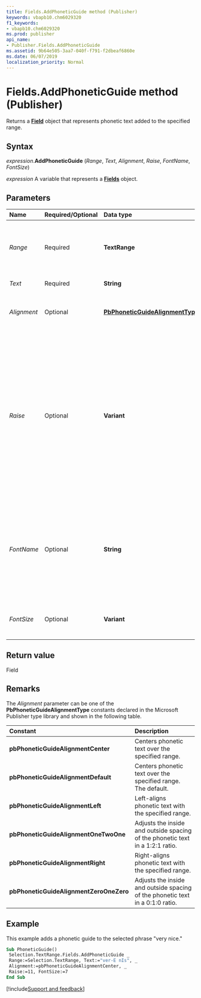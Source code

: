 ```yaml
---
title: Fields.AddPhoneticGuide method (Publisher)
keywords: vbapb10.chm6029320
f1_keywords:
- vbapb10.chm6029320
ms.prod: publisher
api_name:
- Publisher.Fields.AddPhoneticGuide
ms.assetid: 9b64e505-3aa7-040f-f791-f2dbeaf6860e
ms.date: 06/07/2019
localization_priority: Normal
---
```



# Fields.AddPhoneticGuide method (Publisher)

Returns a **[Field](Publisher.Field.md)** object that represents phonetic text added to the specified range.


## Syntax

_expression_.**AddPhoneticGuide** (_Range_, _Text_, _Alignment_, _Raise_, _FontName_, _FontSize_)

_expression_ A variable that represents a **[Fields](Publisher.Fields.md)** object.


## Parameters

|Name|Required/Optional|Data type|Description|
|:-----|:-----|:-----|:-----|
|_Range_|Required| **TextRange**|The text in the publication over which the phonetic text is displayed.|
|_Text_|Required| **String**|The phonetic text to add.|
|_Alignment_|Optional| **[PbPhoneticGuideAlignmentType](publisher.pbphoneticguidealignmenttype.md)**|The alignment of the added phonetic text.|
|_Raise_|Optional| **Variant**|The distance (in [points](../language/glossary/vbe-glossary.md#point)) from the top of the text in the specified range to the top of the phonetic text. If no value is specified, Microsoft Publisher automatically sets the phonetic text at an optimum distance above the specified range.|
|_FontName_|Optional| **String**|The name of the font to use for the phonetic text. If no value is specified, Publisher uses the same font as the text in the specified range.|
|_FontSize_|Optional| **Variant**|The font size to use for the phonetic text. Default is 10 point.|

## Return value

Field


## Remarks

The _Alignment_ parameter can be one of the **PbPhoneticGuideAlignmentType** constants declared in the Microsoft Publisher type library and shown in the following table.

|Constant|Description|
|:-----|:-----|
| **pbPhoneticGuideAlignmentCenter**|Centers phonetic text over the specified range.|
| **pbPhoneticGuideAlignmentDefault**|Centers phonetic text over the specified range. The default.|
| **pbPhoneticGuideAlignmentLeft**| Left-aligns phonetic text with the specified range.|
| **pbPhoneticGuideAlignmentOneTwoOne**|Adjusts the inside and outside spacing of the phonetic text in a 1:2:1 ratio.|
| **pbPhoneticGuideAlignmentRight**|Right-aligns phonetic text with the specified range.|
| **pbPhoneticGuideAlignmentZeroOneZero**|Adjusts the inside and outside spacing of the phonetic text in a 0:1:0 ratio.|

## Example

This example adds a phonetic guide to the selected phrase "very nice."

```vb
Sub PhoneticGuide() 
 Selection.TextRange.Fields.AddPhoneticGuide _ 
 Range:=Selection.TextRange, Text:="ver-E nIs", _ 
 Alignment:=pbPhoneticGuideAlignmentCenter, _ 
 Raise:=11, FontSize:=7 
End Sub
```

[!include[Support and feedback](~/includes/feedback-boilerplate.md)]